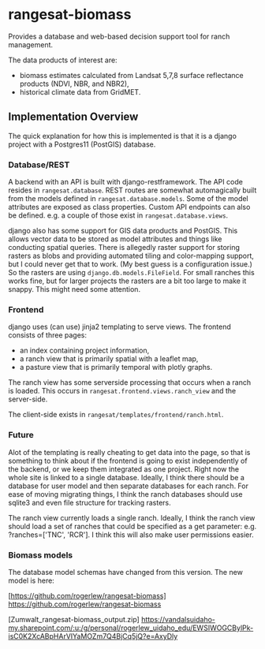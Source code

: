 rangesat-biomass
================

Provides a database and web-based decision support tool for ranch management.

The data products of interest are:
- biomass estimates calculated from Landsat 5,7,8 surface
  reflectance products (NDVI, NBR, and NBR2),
- historical climate data from GridMET.


## Implementation Overview


The quick explanation for how this is implemented is that it is a django project
with a Postgres11 (PostGIS) database.


### Database/REST


 A backend with an API is built with
django-restframework. The API code resides in `rangesat.database`. REST routes
are somewhat automagically built from the models defined in
`rangesat.database.models`. Some of the model attributes are exposed as class
properties. Custom API endpoints can also be defined. e.g. a couple of those
exist in `rangesat.database.views`.

django also has some support for GIS data products and PostGIS. This allows
vector data to be stored as model attributes and things like conducting spatial
queries. There is allegedly raster support for storing rasters as blobs and
providing automated tiling and color-mapping support, but I could never get that
to work. (My best guess is a configuration issue.) So the rasters are using
`django.db.models.FileField`. For small ranches this works fine, but for larger
projects the rasters are a bit too large to make it snappy. This might need some
attention.

[https://rangesat.nkn.uidaho.edu/api/]: https://rangesat.nkn.uidaho.edu/api/


### Frontend


django uses (can use) jinja2 templating to serve views. The frontend consists of
three pages:
- an index containing project information,
- a ranch view that is primarily spatial with a leaflet map,
- a pasture view that is primarily temporal with plotly graphs.

The ranch view has some serverside processing that occurs when a ranch is
loaded. This occurs in `rangesat.frontend.views.ranch_view` and the server-side.

The client-side exists in `rangesat/templates/frontend/ranch.html`.


### Future


Alot of the templating is really cheating to get data into the page, so that is
something to think about if the frontend is going to exist independently of the
backend, or we keep them integrated as one project. Right now the whole site is
linked to a single database. Ideally, I think there should be a database for
user model and then separate databases for each ranch. For ease of moving
migrating things, I think the ranch databases should use sqlite3 and even file
structure for tracking rasters.

The ranch view currently loads a single ranch. Ideally, I think the ranch view
should load a set of ranches that could be specified as a get parameter:
e.g. ?ranches=['TNC', 'RCR']. I think this will also make user permissions
easier.


### Biomass models


The database model schemas have changed from this version. The new model is
here:

[https://github.com/rogerlew/rangesat-biomass] https://github.com/rogerlew/rangesat-biomass

[Zumwalt_rangesat-biomass_output.zip] https://vandalsuidaho-my.sharepoint.com/:u:/g/personal/rogerlew_uidaho_edu/EWSIWOGCBylPk-isC0K2XcABpHArVIYaMOZm7Q4BjCq5jQ?e=AxyDly
